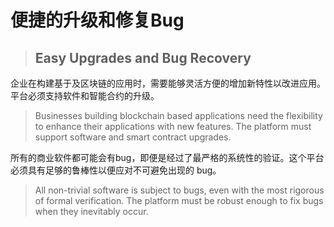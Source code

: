 # 便捷的升级和修复Bug

> ## Easy Upgrades and Bug Recovery

企业在构建基于及区块链的应用时，需要能够灵活方便的增加新特性以改进应用。平台必须支持软件和智能合约的升级。

> Businesses building blockchain based applications need the flexibility to enhance their applications with new features. The platform must support software and smart contract upgrades.

所有的商业软件都可能会有bug，即便是经过了最严格的系统性的验证。这个平台必须具有足够的鲁棒性以便应对不可避免出现的 bug。

> All non-trivial software is subject to bugs, even with the most rigorous of formal verification. The platform must be robust enough to fix bugs when they inevitably occur.

